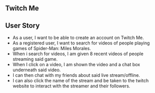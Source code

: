 ## Twitch Me

## User Story

- As a user, I want to be able to create an account on Twitch Me.
- As a registered user, I want to search for videos of people playing games of Spider-Man: Miles Morales.
- When i search for videos, I am given 8 recent videos of people streaming said game.
- When I click on a video, I am shown the video and a chat box underneath said video.
- I can then chat with my friends about said live stream/offline.
- I can also click the name of the stream and be taken to the twitch website to interact with the streamer and their followers.